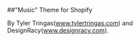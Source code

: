 ##"Music" Theme for Shopify

By Tyler Tringas(www.tylertringas.com) and DesignRacy(www.designracy.com).